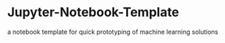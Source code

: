 # Jupyter-Notebook-Template
a notebook template for quick prototyping of machine learning solutions
